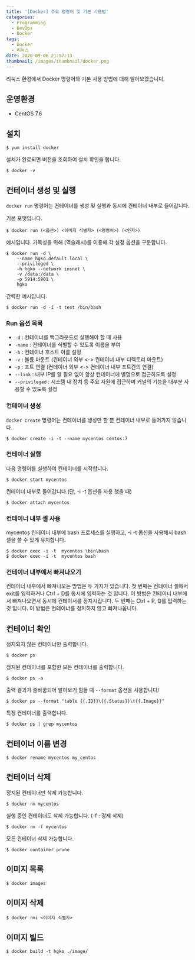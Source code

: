 ```yaml
---
title: '[Docker] 주요 명령어 및 기본 사용법'
categories:
  - Programming
  - DevOps
  - Docker
tags:
  - Docker
  - 리눅스
date: 2020-09-06 21:57:13
thumbnail: /images/thumbnail/docker.png
---
```


리눅스 환경에서 Docker 명령어와 기본 사용 방법에 대해 알아보겠습니다.

## 운영환경

- CentOS 7.6

## 설치

```shell
$ yum install docker
```

설치가 완료되면 버전을 조회하여 설치 확인을 합니다.

```shell
$ docker -v
```

## 컨테이너 생성 및 실행

`docker run` 명령어는 컨테이너를 생성 및 실행과 동시에 컨테이너 내부로 들어갑니다.

기본 포맷입니다.

```shell
$ docker run (<옵션>) <이미지 식별자> (<명령어>) (<인자>)
```

예시입니다. 가독성을 위해 \(역슬래시)를 이용해 각 설정 옵션을 구분합니다.

```shell
$ docker run -d \
    --name hgko.default.local \
    --privileged \
    -h hgko --network insnet \
    -v /data:/data \
    -p 5914:5901 \
    hgko
```

간략한 예시입니다.

```shell
$ docker run -d -i -t test /bin/bash
```

### Run 옵션 목록

- `-d` : 컨테이너를 백그라운드로 실행해야 할 때 사용
- `-name` : 컨테이너를 식별할 수 있도록 이름을 부여
- `-h` : 컨테이너 호스트 이름 설정
- `-v` : 볼륨 마운트 (컨테이너 외부 <-> 컨테이너 내부 디렉토리 마운트)
- `-p` : 포트 연결 (컨테이너 외부 <-> 컨테이너 내부 포트간의 연결)
- `--link` : 내부 IP를 알 필요 없이 항상 컨테이너에 별명으로 접근하도록 설정
- `--privileged` : 시스템 내 장치 등 주요 자원에 접근하며 커널의 기능을 대부분 사용할 수 있도록 설정

### 컨테이너 생성

`docker create` 명령어는 컨테이너를 생성만 할 뿐 컨테이너 내부로 들어가지 않습니다.

```shell
$ docker create -i -t --name mycentos centos:7
```

### 컨테이너 실행

다음 명령어를 실행하여 컨테이너를 시작합니다.

```shell
$ docker start mycentos
```

컨테이너 내부로 들어갑니다.(단, -i -t 옵션을 사용 했을 때)

```shell
$ docker attach mycentos
```

### 컨테이너 내부 셸 사용

mycentos 컨테이너 내부에 bash 프로세스를 실행하고, -i -t 옵션을 사용해서 bash 셸을 쓸 수 있게 유지합니다.

```shell
$ docker exec -i -t  mycentos \bin\bash
$ docker exec -i -t  mycentos bash
```

### 컨테이너 내부에서 빠져나오기

컨테이너 내부에서 빠져나오는 방법은 두 가지가 있습니다. 첫 번째는 컨테이너 셸에서 exit를 입력하거나 Ctrl + D를 동시에 입력하는 것 입니다. 이 방법은 컨테이너 내부에서 빠져나오면서 동시에 컨테이서를 정지시킵니다. 두 번째는 Ctrl + P, Q를 입력하는 것 입니다. 이 방법은 컨테이너를 정지하지 않고 빠져나옵니다.

## 컨테이너 확인

정지되지 않은 컨테이너만 출력합니다.

```shell
$ docker ps
```

정지된 컨테이너를 포함한 모든 컨테이너를 출력합니다.

```shell
$ docker ps -a
```

출력 결과가 줄바꿈되어 알아보기 힘들 때 `--format` 옵션을 사용합니다/

```shell
$ docker ps --format "table {{.ID}}\{{.Status}}\t{{.Image}}"
```

특정 컨테이너를 출력합니다.

```shell
$ docker ps | grep mycentos
```

## 컨테이너 이름 변경

```shell
$ docker rename mycentos my_centos
```

## 컨테이너 삭제

정지된 컨테이너만 삭제 가능합니다.

```shell
$ docker rm mycentos
```

실행 중인 컨테이너도 삭제 가능합니다. (-f : 강제 삭제)

```shell
$ docker rm -f mycentos
```

모든 컨테이너 삭제 가능합니다.

```shell
$ docker container prune
```

## 이미지 목록

```shell
$ docker images
```

## 이미지 삭제

```shell
$ docker rmi <이미지 식별자>
```

## 이미지 빌드

```shell
$ docker build -t hgko ./image/
```
